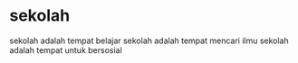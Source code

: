 # sekolah
sekolah adalah tempat belajar
sekolah adalah tempat mencari ilmu
sekolah adalah tempat untuk bersosial
